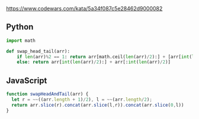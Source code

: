https://www.codewars.com/kata/5a34f087c5e28462d9000082

## Python
```py
import math

def swap_head_tail(arr):
    if len(arr)%2 == 1: return arr[math.ceil(len(arr)/2):] + [arr[int(len(arr)/2)]] + arr[:math.floor(len(arr)/2)]
    else: return arr[int(len(arr)/2):] + arr[:int(len(arr)/2)]
```

## JavaScript
```js
function swapHeadAndTail(arr) {
  let r = ~~((arr.length + 1)/2), l = ~~(arr.length/2);
  return arr.slice(r).concat(arr.slice(l,r)).concat(arr.slice(0,l))
}
```